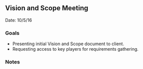 ## Vision and Scope Meeting
Date: 10/5/16

### Goals
* Presenting initial Vision and Scope document to client.
* Requesting access to key players for requirements gathering.

### Notes

